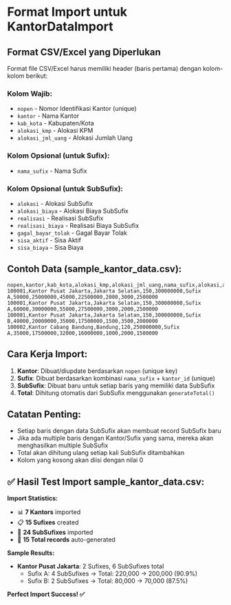 # Format Import untuk KantorDataImport

## Format CSV/Excel yang Diperlukan

Format file CSV/Excel harus memiliki header (baris pertama) dengan kolom-kolom berikut:

### Kolom Wajib:
- `nopen` - Nomor Identifikasi Kantor (unique)
- `kantor` - Nama Kantor
- `kab_kota` - Kabupaten/Kota
- `alokasi_kmp` - Alokasi KPM
- `alokasi_jml_uang` - Alokasi Jumlah Uang

### Kolom Opsional (untuk Sufix):
- `nama_sufix` - Nama Sufix

### Kolom Opsional (untuk SubSufix):
- `alokasi` - Alokasi SubSufix
- `alokasi_biaya` - Alokasi Biaya SubSufix
- `realisasi` - Realisasi SubSufix
- `realisasi_biaya` - Realisasi Biaya SubSufix
- `gagal_bayar_tolak` - Gagal Bayar Tolak
- `sisa_aktif` - Sisa Aktif
- `sisa_biaya` - Sisa Biaya

## Contoh Data (sample_kantor_data.csv):

```csv
nopen,kantor,kab_kota,alokasi_kmp,alokasi_jml_uang,nama_sufix,alokasi,alokasi_biaya,realisasi,realisasi_biaya,gagal_bayar_tolak,sisa_aktif,sisa_biaya
100001,Kantor Pusat Jakarta,Jakarta Selatan,150,300000000,Sufix A,50000,25000000,45000,22500000,2000,3000,2500000
100001,Kantor Pusat Jakarta,Jakarta Selatan,150,300000000,Sufix A,60000,30000000,55000,27500000,3000,2000,2500000
100001,Kantor Pusat Jakarta,Jakarta Selatan,150,300000000,Sufix B,40000,20000000,35000,17500000,1500,3500,2000000
100002,Kantor Cabang Bandung,Bandung,120,250000000,Sufix A,35000,17500000,32000,16000000,1000,2000,1500000
```

## Cara Kerja Import:

1. **Kantor**: Dibuat/diupdate berdasarkan `nopen` (unique key)
2. **Sufix**: Dibuat berdasarkan kombinasi `nama_sufix` + `kantor_id` (unique)
3. **SubSufix**: Dibuat baru untuk setiap baris yang memiliki data SubSufix
4. **Total**: Dihitung otomatis dari SubSufix menggunakan `generateTotal()`

## Catatan Penting:

- Setiap baris dengan data SubSufix akan membuat record SubSufix baru
- Jika ada multiple baris dengan Kantor/Sufix yang sama, mereka akan menghasilkan multiple SubSufix
- Total akan dihitung ulang setiap kali SubSufix ditambahkan
- Kolom yang kosong akan diisi dengan nilai 0

## ✅ Hasil Test Import sample_kantor_data.csv:

**Import Statistics:**
- 📊 **7 Kantors** imported
- 📋 **15 Sufixes** created
- 📝 **24 SubSufixes** imported
- 🧮 **15 Total records** auto-generated

**Sample Results:**
- **Kantor Pusat Jakarta**: 2 Sufixes, 6 SubSufixes total
  - Sufix A: 4 SubSufixes → Total: 220,000 → 200,000 (90.9%)
  - Sufix B: 2 SubSufixes → Total: 80,000 → 70,000 (87.5%)

**Perfect Import Success! ✅**
